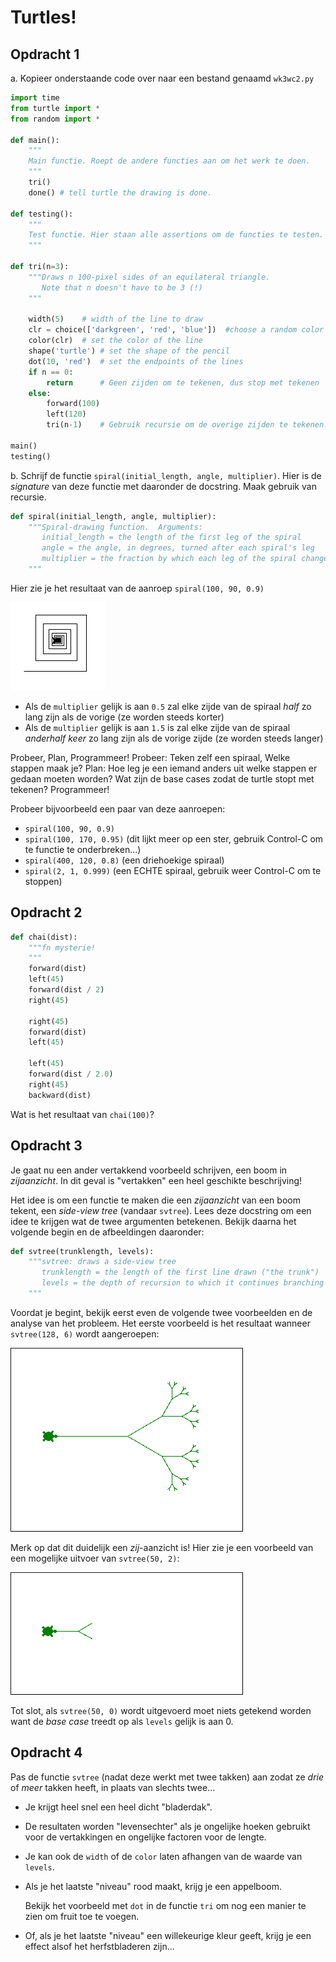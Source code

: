 # Turtles!


## Opdracht 1

a. Kopieer onderstaande code over naar een bestand genaamd `wk3wc2.py`

```python
import time
from turtle import *
from random import *

def main():
    """
    Main functie. Roept de andere functies aan om het werk te doen.
    """
    tri()
    done() # tell turtle the drawing is done.

def testing():
    """
    Test functie. Hier staan alle assertions om de functies te testen.
    """

def tri(n=3):
    """Draws n 100-pixel sides of an equilateral triangle.
       Note that n doesn't have to be 3 (!)
    """

    width(5)    # width of the line to draw
    clr = choice(['darkgreen', 'red', 'blue'])  #choose a random color
    color(clr)  # set the color of the line
    shape('turtle') # set the shape of the pencil
    dot(10, 'red')  # set the endpoints of the lines
    if n == 0:
        return      # Geen zijden om te tekenen, dus stop met tekenen
    else:
        forward(100)
        left(120)
        tri(n-1)    # Gebruik recursie om de overige zijden te tekenen!

main()
testing()
```


b. Schrijf de functie `spiral(initial_length, angle, multiplier)`. Hier is de *signature* van deze functie met daaronder de docstring. Maak gebruik van recursie.

```python
def spiral(initial_length, angle, multiplier):
    """Spiral-drawing function.  Arguments:
       initial_length = the length of the first leg of the spiral
       angle = the angle, in degrees, turned after each spiral's leg
       multiplier = the fraction by which each leg of the spiral changes
    """
```

Hier zie je het resultaat van de aanroep `spiral(100, 90, 0.9)`

![Spiraal](images/4/spiral.png)

-   Als de `multiplier` gelijk is aan `0.5` zal elke zijde van de spiraal *half* zo lang zijn als de vorige (ze worden steeds korter)
-   Als de `multiplier` gelijk is aan `1.5` is zal elke zijde van de spiraal *anderhalf keer* zo lang zijn als de vorige zijde (ze worden steeds langer)

Probeer, Plan, Programmeer!
Probeer: Teken zelf een spiraal, Welke stappen maak je?
Plan: Hoe leg je een iemand anders uit welke stappen er gedaan moeten worden? Wat zijn de base cases zodat de turtle stopt met tekenen?
Programmeer!

Probeer bijvoorbeeld een paar van deze aanroepen:

* `spiral(100, 90, 0.9)`
* `spiral(100, 170, 0.95)` (dit lijkt meer op een ster, gebruik Control-C om te functie te onderbreken...)
* `spiral(400, 120, 0.8)` (een driehoekige spiraal)
* `spiral(2, 1, 0.999)` (een ECHTE spiraal, gebruik weer Control-C om te stoppen)

## Opdracht 2

```python
def chai(dist):
    """fn mysterie!
    """
    forward(dist)
    left(45)
    forward(dist / 2)
    right(45)

    right(45)
    forward(dist)
    left(45)

    left(45)
    forward(dist / 2.0)
    right(45)
    backward(dist)
```

Wat is het resultaat van `chai(100)`?

## Opdracht 3

Je gaat nu een ander vertakkend voorbeeld schrijven, een boom in *zijaanzicht*. In dit geval is "vertakken" een heel geschikte beschrijving!

Het idee is om een functie te maken die een *zijaanzicht* van een boom tekent, een *side-view tree* (vandaar `svtree`). Lees deze docstring om een idee te krijgen wat de twee argumenten betekenen. Bekijk daarna het volgende begin en de afbeeldingen daaronder:

```python
def svtree(trunklength, levels):
    """svtree: draws a side-view tree
       trunklength = the length of the first line drawn ("the trunk")
       levels = the depth of recursion to which it continues branching
    """
```

Voordat je begint, bekijk eerst even de volgende twee voorbeelden en de analyse van het probleem. Het eerste voorbeeld is het resultaat wanneer `svtree(128, 6)` wordt aangeroepen:

![Turtle boom](images/4/turtle_3.png)

Merk op dat dit duidelijk een *zij*-aanzicht is! Hier zie je een voorbeeld van een mogelijke uitvoer van `svtree(50, 2)`:

![Turtle kaal](images/4/turtle_4.png)

Tot slot, als `svtree(50, 0)` wordt uitgevoerd moet niets getekend worden want de *base case* treedt op als `levels` gelijk is aan 0.

## Opdracht 4

Pas de functie `svtree` (nadat deze werkt met twee takken) aan zodat ze *drie* of *meer* takken heeft, in plaats van slechts twee...

-   Je krijgt heel snel een heel dicht "bladerdak".
-   De resultaten worden "levensechter" als je ongelijke hoeken gebruikt voor de vertakkingen en ongelijke factoren voor de lengte.
-   Je kan ook de `width` of de `color` laten afhangen van de waarde van `levels`.
-   Als je het laatste "niveau" rood maakt, krijg je een appelboom.

    Bekijk het voorbeeld met `dot` in de functie `tri` om nog een manier te zien om fruit toe te voegen.

-   Of, als je het laatste "niveau" een willekeurige kleur geeft, krijg je een effect alsof het herfstbladeren zijn...

